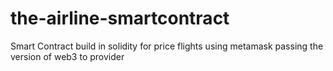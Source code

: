# the-airline-smartcontract
Smart Contract build in solidity for price flights using metamask passing the version of web3 to provider
